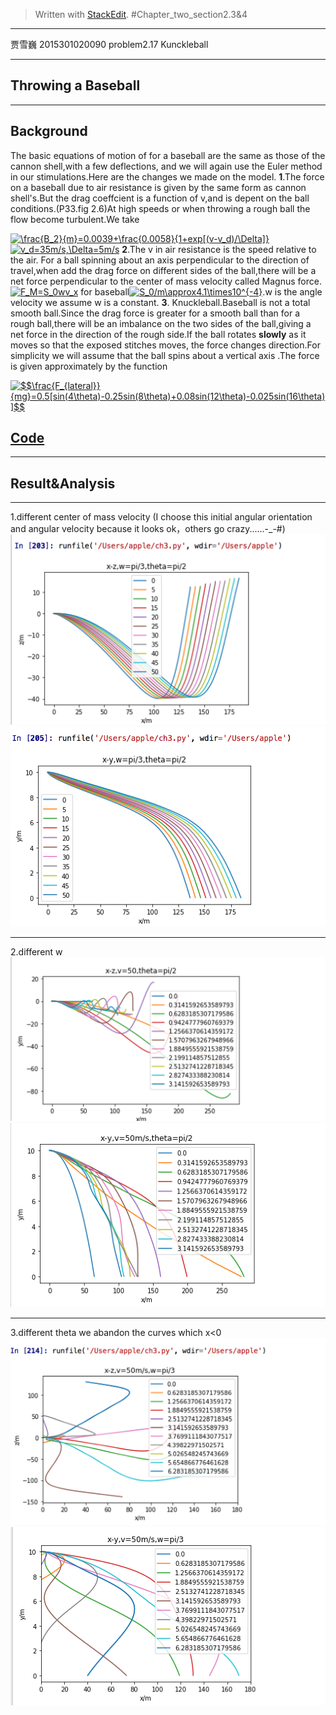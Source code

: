 ﻿


> Written with [StackEdit](https://stackedit.io/).
#Chapter_two_section2.3&4
--------------------

贾雪巍 2015301020090
problem2.17 Kunckleball

--------------------------
## Throwing a Baseball
-----------------------------------

## Background
The basic equations of motion of for a baseball are the same as those of the cannon shell,with a few deflections, and we will again use the Euler method in our stimulations.Here are the changes we made on the model.
**1**.The force on a baseball due to air resistance is given by the same form as cannon shell's.But the drag coeffcient is a function of v,and is depent on the ball conditions.(P33.fig 2.6)At high speeds or when throwing a rough ball the flow become turbulent.We take 

<a href="http://www.codecogs.com/eqnedit.php?latex=\frac{B_2}{m}=0.0039&plus;\frac{0.0058}{1&plus;exp[(v-v_d)/\Delta]}" target="_blank"><img src="http://latex.codecogs.com/gif.latex?\frac{B_2}{m}=0.0039&plus;\frac{0.0058}{1&plus;exp[(v-v_d)/\Delta]}" title="\frac{B_2}{m}=0.0039+\frac{0.0058}{1+exp[(v-v_d)/\Delta]}" /></a>
<a href="http://www.codecogs.com/eqnedit.php?latex=v_d=35m/s,\Delta=5m/s" target="_blank"><img src="http://latex.codecogs.com/gif.latex?v_d=35m/s,\Delta=5m/s" title="v_d=35m/s,\Delta=5m/s" /></a>
**2**.The v in air resistance is the speed relative to the air. For a ball spinning about an axis perpendicular to the direction of travel,when add the drag force on different sides of the ball,there will be a net force perpendicular to the center of mass velocity called Magnus force.
<a href="http://www.codecogs.com/eqnedit.php?latex=F_M=S_0wv_x" target="_blank"><img src="http://latex.codecogs.com/gif.latex?F_M=S_0wv_x" title="F_M=S_0wv_x" /></a>
for baseball<a href="http://www.codecogs.com/eqnedit.php?wlatex=S_0/m\approx4.1\times10^{-4}" target="_blank"><img src="http://latex.codecogs.com/gif.latex?S_0/m\approx4.1\times10^{-4}" title="S_0/m\approx4.1\times10^{-4}" /></a>.w is the angle velocity we assume w is a constant.
**3**.  Knuckleball.Baseball is not a total smooth ball.Since the drag force is greater for a smooth ball than for a rough ball,there will be an imbalance on the two sides of the ball,giving a net force in the direction of the rough side.If the ball rotates **slowly** as it moves so that the exposed stitches moves, the force changes direction.For simplicity we will assume that the ball spins about a vertical axis .The force is given approximately by the function

<a href="http://www.codecogs.com/eqnedit.php?latex=$$\frac{F_{lateral}}{mg}=0.5[sin(4\theta)-0.25sin(8\theta)&plus;0.08sin(12\theta)-0.025sin(16\theta)]$$" target="_blank"><img src="http://latex.codecogs.com/gif.latex?$$\frac{F_{lateral}}{mg}=0.5[sin(4\theta)-0.25sin(8\theta)&plus;0.08sin(12\theta)-0.025sin(16\theta)]$$" title="$$\frac{F_{lateral}}{mg}=0.5[sin(4\theta)-0.25sin(8\theta)+0.08sin(12\theta)-0.025sin(16\theta)]$$" /></a>


## [Code]()
--------------------

## Result&Analysis
---------------------
1.different center of mass velocity
(I choose this initial angular orientation and angular velocity because it looks ok，others go crazy......-_-#)
![FIG1](https://github.com/jxw666/computationalphysics_N2015301020090/blob/master/ball1.png)
![fig2](https://github.com/jxw666/computationalphysics_N2015301020090/blob/master/ball2.png)

---------------------------
2.different w
![fig3](https://github.com/jxw666/computationalphysics_N2015301020090/blob/master/ball3.png)
![fig4](https://github.com/jxw666/computationalphysics_N2015301020090/blob/master/ball4.png)

----------------
3.different theta
we abandon the curves which x<0
![fig5](https://github.com/jxw666/computationalphysics_N2015301020090/blob/master/ball5.png)
![fig6](https://github.com/jxw666/computationalphysics_N2015301020090/blob/master/ball6.png)

 
